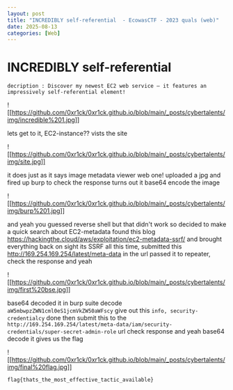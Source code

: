 ```yaml
---
layout: post
title: "INCREDIBLY self-referential  - EcowasCTF - 2023 quals (web)"
date: 2025-08-13
categories: [Web]
---
```


# INCREDIBLY self-referential 

```
decription : Discover my newest EC2 web service – it features an impressively self-referential element!
```

![[https://github.com/0xr1ck/0xr1ck.github.io/blob/main/_posts/cybertalents/img/incredible%201.jpg]]

lets get to it, EC2-instance??  vists the site 

![[https://github.com/0xr1ck/0xr1ck.github.io/blob/main/_posts/cybertalents/img/site.jpg]]

 it does  just as it says image metadata viewer web one! uploaded a jpg and fired up burp to check the response turns out it base64 encode the image 

![[https://github.com/0xr1ck/0xr1ck.github.io/blob/main/_posts/cybertalents/img/burp%201.jpg]]

and yeah you guessed reverse shell but that didn't work so decided to make a quick search about EC2-metadata found this blog https://hackingthe.cloud/aws/exploitation/ec2-metadata-ssrf/ and brought everything back on sight its SSRF all this time,  submitted this http://169.254.169.254/latest/meta-data in the url passed it to repeater, check the response and yeah 

![[https://github.com/0xr1ck/0xr1ck.github.io/blob/main/_posts/cybertalents/img/first%20bse.jpg]]

base64 decoded it in burp suite decode ```aW5mbwpzZWN1cml0eS1jcmVkZW50aWFscy```  give out this ```info, security-credentialcy``` done then submit this to the ```http://169.254.169.254/latest/meta-data/iam/security-credentials/super-secret-admin-role```  url check response and yeah base64 decode it gives us the flag  

![[https://github.com/0xr1ck/0xr1ck.github.io/blob/main/_posts/cybertalents/img/final%20flag.jpg]]

```
flag{thats_the_most_effective_tactic_available}
```
